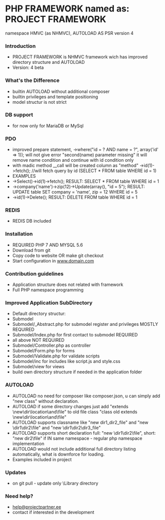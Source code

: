 # PHP FRAMEWORK named as: PROJECT FRAMEWORK #
namespace HMVC (as NHMVC), AUTOLOAD AS PSR version 4

### Introduction ###

* PROJECT FRAMEWORK is NHMVC framework wich has improved directory structure and AUTOLOAD
* Version: 4 beta

### What's the Difference ###

* builtin AUTOLOAD without additional composer
* builtin privileges and template positioning
* model structur is not strict

### DB support ###
* for now only for MariaDB or MySql

### PDO ###

* improved prepare statement, ->where("id = ? AND name = ?", array('id' => 1)); will not give error "second(name) parameter missing" it will remove name condition and continue with id condition only
* with madic method __call will be created column as "method" ->id(1)->fetch(); //will fetch query by id (SELECT * FROM table WHERE id = 1)
* EXAMPLES
* ->Select()->id(1)->fetch(); RESULT: SELECT * FROM table WHERE id = 1
* ->company('name')->zip(12)->Update(array(), "id = 5"); RESULT: UPDATE table SET company = 'name', zip = 12 WHERE id = 5
* ->id(1)->Delete(); RESULT: DELETE FROM table WHERE id = 1


### REDIS ###

* REDIS DB included


### Installation ###

* REQUIRED PHP 7 AND MYSQL 5.6
* Download from git
* Copy code to website OR make git checkout
* Start configuration in www.domain.com

### Contribution guidelines ###

* Application structure does not related with framework
* Full PHP namespace programming

### Improved Application SubDirectory  ###

* Default directory structur:
* Submodel
* Submodel/_Abstract.php for submodel register and privileges MOSTLY REQUIRED
* Submodel/Index.php for first contact to submodel REQUIRED
* all above NOT REQUIRED
* Submodel/Controller.php as controller
* Submodel/Form.php for forms
* Submodel/Validate.php for validate scripts
* Submodel/inc for includes like script.js and style.css
* Submodel/view for views
* build own directory structure if needed in the application folder

### AUTOLOAD ###

* AUTOLOAD no need for composer like composer.json, u can simply add "new class" without declaration.
* AUTOLOAD if some directory changes just add "extends \new\dir\location\and\file" to old file class "class old extends \new\dir\location\and\file"
* AUTOLOAD supports classname like "new dir1_dir2_file" and "new \dir1\dir2\file" and "new \dir1\dir2\dir3_file"
* AUTOLOAD supports short declaration full: "new \dir1\dir2\file", short: "new dir2\file" if IN same namespace - regular php namespace implementation
* AUTOLOAD would not include additional full directory listing automatically, what is downforce for loading.
* Examples included in project

### Updates ###

* on git pull - update only \Library directory

### Need help? ###

* help@projectpartner.ee
* contact if interested in the development
